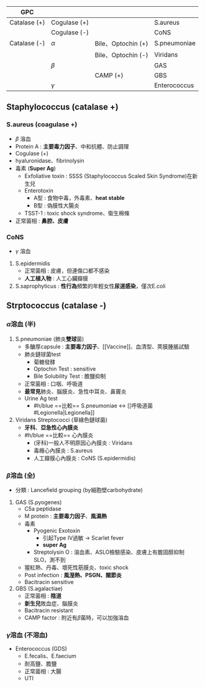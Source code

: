 | GPC          |              |                    |              |
|--------------|--------------|--------------------|--------------|
| Catalase (+) | Cogulase (+) |                    | S.aureus     |
|              | Cogulase (-) |                    | CoNS         |
| Catalase (-) | $\alpha$        | Bile、Optochin (+) | S.pneumoniae |
|              |              | Bile、Optochin (-) | Viridans     |
|              | $\beta$         |                    | GAS          |
|              |              | CAMP (+)           | GBS          |
|              | $\gamma$        |                    |  Enterococcus      |
## Staphylococcus (catalase +)
### S.aureus (coagulase +)
- $\beta$ 溶血
- Protein A : **主要毒力因子**、中和抗體、防止調理
- Cogulase (+)
- hyaluronidase、fibrinolysin
- 毒素 (**Super Ag**)
	- Exfoliative toxin : SSSS (Staphylococcus Scaled Skin Syndrome)在新生兒
	- Enterotoxin
		- A型 : 食物中毒，外毒素、**heat stable**
		- B型 : 偽膜性大腸炎
	- TSST-1 : toxic shock syndrome、衛生棉條
- 正常菌相 : **鼻腔、皮膚**
### CoNS
- $\gamma$ 溶血
1. S.epidermidis 
	- 正常菌相 : 皮膚，但連傷口都不感染
	- **人工植入物** : 人工心臟瓣膜
2. S.saprophyticus : **性行為**頻繁的年輕女性**尿道感染**，僅次E.coli
## Strptococcus (catalase -)
### $\alpha$溶血 (半)

1. S.pneumoniae (肺炎**雙球**菌)
	- 多醣厚capsule : **主要毒力因子**、[[Vaccine]]、血清型、莢膜腫脹試驗
	- 肺炎鏈球菌test
		- 菊糖發酵
		- Optochin Test : sensitive
		- Bile Solubility Test : 膽鹽抑制
	- 正常菌相 : 口咽、呼吸道
	- **最常見**肺炎、腦膜炎、急性中耳炎、鼻竇炎
	- Urine Ag test
		- #h/blue ==比較== S.pneumoniae <-> [[呼吸道菌#Legionella|Legionella]]
2. Viridans Streptococci (草綠色鏈球菌)
	- **牙科**、**亞急性心內膜炎**
	- #h/blue ==比較== 心內膜炎
		- (牙科)一般人不明原因心內膜炎 : Viridans
		- 毒癮心內膜炎 : S.aureus
		- 人工瓣膜心內膜炎 : CoNS (S.epidermidis)
### $\beta$溶血 (全)
- 分類 : Lancefield grouping (by細胞壁carbohydrate)
1. GAS (S.pyogenes)
	- C5a peptidase
	- M protein : **主要毒力因子**、**風濕熱**
	- 毒素
		- Pyogenic Exotoxin
			- 引起Type IV過敏 -> Scarlet fever
			- **super Ag**
		- Streptolysin O : 溶血素、ASLO檢驗感染、皮膚上有膽固醇抑制SLO，測不到
	- 猩紅熱、丹毒、壞死性筋膜炎、toxic shock
	- Post infection : **風溼熱、PSGN、關節炎**
	- Bacitracin sensitive
2. GBS (S.agalactiae)
	- 正常菌相 : **陰道**
	- **新生兒**敗血症、腦膜炎
	- Bacitracin resistant
	- CAMP factor : 附近有$\beta$菌時，可以加強溶血
### $\gamma$溶血 (不溶血)
- Enterococcus (GDS)
	- E.fecalis、E.faecium
	- 耐高鹽、膽鹽
	- 正常菌相 : 大腸
	- UTI